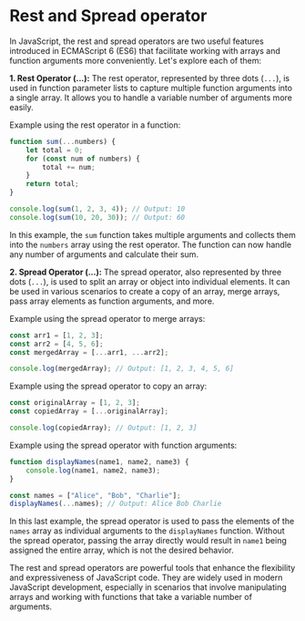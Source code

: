 # Rest and Spread operator

In JavaScript, the rest and spread operators are two useful features introduced in ECMAScript 6 (ES6) that facilitate working with arrays and function arguments more conveniently. Let's explore each of them:

**1. Rest Operator (...):**
The rest operator, represented by three dots (`...`), is used in function parameter lists to capture multiple function arguments into a single array. It allows you to handle a variable number of arguments more easily.

Example using the rest operator in a function:

```javascript
function sum(...numbers) {
	let total = 0;
	for (const num of numbers) {
		total += num;
	}
	return total;
}

console.log(sum(1, 2, 3, 4)); // Output: 10
console.log(sum(10, 20, 30)); // Output: 60
```

In this example, the `sum` function takes multiple arguments and collects them into the `numbers` array using the rest operator. The function can now handle any number of arguments and calculate their sum.

**2. Spread Operator (...):**
The spread operator, also represented by three dots (`...`), is used to split an array or object into individual elements. It can be used in various scenarios to create a copy of an array, merge arrays, pass array elements as function arguments, and more.

Example using the spread operator to merge arrays:

```javascript
const arr1 = [1, 2, 3];
const arr2 = [4, 5, 6];
const mergedArray = [...arr1, ...arr2];

console.log(mergedArray); // Output: [1, 2, 3, 4, 5, 6]
```

Example using the spread operator to copy an array:

```javascript
const originalArray = [1, 2, 3];
const copiedArray = [...originalArray];

console.log(copiedArray); // Output: [1, 2, 3]
```

Example using the spread operator with function arguments:

```javascript
function displayNames(name1, name2, name3) {
	console.log(name1, name2, name3);
}

const names = ["Alice", "Bob", "Charlie"];
displayNames(...names); // Output: Alice Bob Charlie
```

In this last example, the spread operator is used to pass the elements of the `names` array as individual arguments to the `displayNames` function. Without the spread operator, passing the array directly would result in `name1` being assigned the entire array, which is not the desired behavior.

The rest and spread operators are powerful tools that enhance the flexibility and expressiveness of JavaScript code. They are widely used in modern JavaScript development, especially in scenarios that involve manipulating arrays and working with functions that take a variable number of arguments.
